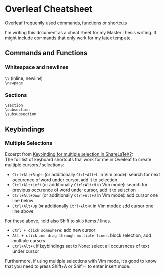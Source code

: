 # Overleaf Cheatsheet
Overleaf frequently used commands, functions or shortcuts

I'm writing this document as a cheat sheet for my Master Thesis writing.
It might include commands that only work for my latex template.

## Commands and Functions

### Whitespace and newlines

`\\` (inline, newline)  
`\newpage`  

### Sections

`\section`  
`\subsection`  
`\subsubsection`  

## Keybindings 

### Multiple Selections

Excerpt from [Keybinding for multiple selection in ShareLaTeX?](https://tex.stackexchange.com/questions/551653/keybinding-for-multiple-selection-in-sharelatex):   
The full list of keyboard shortcuts that work for me in Overleaf to create multiple cursors / selections:

* `Ctrl+Alt+Right` (or additionally `Ctrl+Alt+L` in Vim mode): search for next occurence of word under cursor, add it to selection
* `Ctrl+Alt+Left` (or additionally `Ctrl+Alt+H` in Vim mode): search for previous occurence of word under cursor, add it to selection
* `Ctrl+Alt+Down` (or additionally `Ctrl+Alt+J` in Vim mode): add cursor one line below
* `Ctrl+Alt+Up` (or additionally `Ctrl+Alt+K` in Vim mode): add cursor one line above

For these above, hold also Shift to skip items / lines.

* `Ctrl + click somewhere`: add new cursor
* `Alt + click and drag through multiple lines`: block selection, add multiple cursors
* `Ctrl+Alt+K` if keybindings set to None: select all occurences of text under cursor

Furthermore, if using multiple selections with Vim mode, it's good to know that you need to press Shift+A or Shift+I to enter insert mode.
